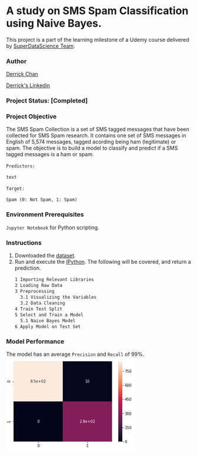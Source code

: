 # A study on SMS Spam Classification using Naive Bayes.
This project is a part of the learning milestone of a Udemy course delivered by [SuperDataScience Team](https://www.udemy.com/machine-learning-classification/). 

### Author
[Derrick Chan](https://github.com/zhenyu92)

[Derrick's Linkedin](https://www.linkedin.com/in/zychan/)

### Project Status: [Completed]

### Project Objective
The SMS Spam Collection is a set of SMS tagged messages that have been collected for SMS Spam research. 
It contains one set of SMS messages in English of 5,574 messages, tagged acording being ham (legitimate) or spam.
The objective is to build a model to classify and predict if a SMS tagged messages is a ham or spam.

`Predictors:`
```
text
```

`Target:`
```
Spam (0: Not Spam, 1: Spam)
```

### Environment Prerequisites
`Jupyter Notebook` for Python scripting.

### Instructions
1. Downloaded the [dataset](https://github.com/zhenyu92/ML_Naive_Bayes_Spam_Classification/blob/master/emails.csv).
2. Run and execute the [IPython](https://github.com/zhenyu92/ML_Naive_Bayes_Spam_Classification/blob/master/Naive%20Bayes%20-%20Spam%20Classifier.ipynb).
    The following will be covered, and return a prediction.
    ```
    1 Importing Relevant Libraries
    2 Loading Raw Data
    3 Preprocessing
      3.1 Visualizing the Variables
      3.2 Data Cleaning
    4 Train Test Split
    5 Select and Train a Model
      5.1 Naive Bayes Model
    6 Apply Model on Test Set
    ```   

### Model Performance
The model has an average `Precision` and `Recall` of 99%.
![alt text](https://github.com/zhenyu92/ML_Naive_Bayes_Spam_Classification/blob/master/Confusion%20Matrix.JPG "Confusion Matrix")
